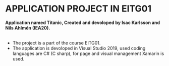 # APPLICATION PROJECT IN EITG01

**Application named Titanic, Created and devoloped by Isac Karlsson and Nils Ahlmén (IEA20).**     
</br>
- The project is a part of the course EITG01.   
- The application is devoloped in Visual Studio 2019, used coding languages are C# (C sharp), for page and visual management Xamarin is used.
